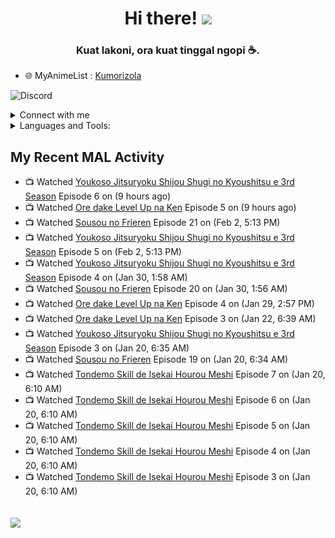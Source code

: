 <h1 align="center">Hi there! <img src="https://media.giphy.com/media/hvRJCLFzcasrR4ia7z/giphy.gif" width="25px"> </h1>
<h3 align="center">Kuat lakoni, ora kuat tinggal ngopi ☕.</h3>

- 🌐 MyAnimeList : [Kumorizola](https://myanimelist.net/animelist/Kumorizola)

![Discord](https://discord.c99.nl/widget/theme-3/761213268009943051.png)
<details>
      <summary>Connect with me</summary>
    <p align="left">
        <a href="https://www.instagram.com/kumorizola/" target="blank"><img align="center"
                src="https://raw.githubusercontent.com/rahuldkjain/github-profile-readme-generator/master/src/images/icons/Social/instagram.svg"
                alt="kumorizola" height="30" width="40" /></a>
        <a href="https://discord.com" target="blank"><img align="center"
                src="https://raw.githubusercontent.com/rahuldkjain/github-profile-readme-generator/master/src/images/icons/Social/discord.svg"
                alt="Kumori#5882" height="30" width="40" /></a>
    </p>
</details>

<details>
    <summary align="left">Languages and Tools:</summary>
<p align="left">
      <a href="https://www.w3schools.com/css/" target="_blank">
        <img src="https://raw.githubusercontent.com/devicons/devicon/master/icons/css3/css3-original-wordmark.svg"
            alt="css3" width="40" height="40" /> </a> <a href="https://www.w3.org/html/" target="_blank"> <img
            src="https://raw.githubusercontent.com/devicons/devicon/master/icons/html5/html5-original-wordmark.svg"
            alt="html5" width="40" height="40" /> </a> <a href="https://www.java.com" target="_blank"> <img
            src="https://raw.githubusercontent.com/devicons/devicon/master/icons/java/java-original.svg" alt="java"
            width="40" height="40" /> </a> <a href="https://developer.mozilla.org/en-US/docs/Web/JavaScript"
            target="_blank"> <img
            src="https://raw.githubusercontent.com/devicons/devicon/master/icons/javascript/javascript-original.svg"
            alt="javascript" width="40" height="40" /> </a> <a href="https://nodejs.org" target="_blank"> <img
            src="https://raw.githubusercontent.com/devicons/devicon/master/icons/nodejs/nodejs-original-wordmark.svg"
            alt="nodejs" width="40" height="40" /> </a> <a href="https://www.python.org" target="_blank"> <img
            src="https://raw.githubusercontent.com/devicons/devicon/master/icons/python/python-original.svg"
            alt="python" width="40" height="40" /> </a> <a href="https://www.typescriptlang.org/" target="_blank"> <img
            src="https://raw.githubusercontent.com/devicons/devicon/master/icons/typescript/typescript-original.svg" 
            alt="typescript" width="40" height="40" /> </a> <a href="https://www.photoshop.com/en" target="_blank"> <img
            src="https://upload.wikimedia.org/wikipedia/commons/a/af/Adobe_Photoshop_CC_icon.svg" alt="photoshop" width="40" height="40"/> </a>
            <a href="https://www.adobe.com/products/premiere.html" target="_blank"> <img
            src="https://upload.wikimedia.org/wikipedia/commons/4/40/Adobe_Premiere_Pro_CC_icon.svg" alt="Premiere pro" width="40" height="40"/> </a>
            <a href="https://www.adobe.com/in/products/illustrator.html" target="_blank"> <img 
            src="https://upload.wikimedia.org/wikipedia/commons/f/fb/Adobe_Illustrator_CC_icon.svg" alt="illustrator" width="40" height="40"/> </a>
      
 </details>
 
 <h2> My Recent MAL Activity</h2>
<!-- MAL_ACTIVITY:start -->

- 📺 Watched [Youkoso Jitsuryoku Shijou Shugi no Kyoushitsu e 3rd Season](https://MyAnimeList.net/anime.php?id=51180) Episode 6 on (9 hours ago)
- 📺 Watched [Ore dake Level Up na Ken](https://MyAnimeList.net/anime.php?id=52299) Episode 5 on (9 hours ago)
- 📺 Watched [Sousou no Frieren](https://MyAnimeList.net/anime.php?id=52991) Episode 21 on (Feb 2, 5:13 PM)
- 📺 Watched [Youkoso Jitsuryoku Shijou Shugi no Kyoushitsu e 3rd Season](https://MyAnimeList.net/anime.php?id=51180) Episode 5 on (Feb 2, 5:13 PM)
- 📺 Watched [Youkoso Jitsuryoku Shijou Shugi no Kyoushitsu e 3rd Season](https://MyAnimeList.net/anime.php?id=51180) Episode 4 on (Jan 30, 1:58 AM)
- 📺 Watched [Sousou no Frieren](https://MyAnimeList.net/anime.php?id=52991) Episode 20 on (Jan 30, 1:56 AM)
- 📺 Watched [Ore dake Level Up na Ken](https://MyAnimeList.net/anime.php?id=52299) Episode 4 on (Jan 29, 2:57 PM)
- 📺 Watched [Ore dake Level Up na Ken](https://MyAnimeList.net/anime.php?id=52299) Episode 3 on (Jan 22, 6:39 AM)
- 📺 Watched [Youkoso Jitsuryoku Shijou Shugi no Kyoushitsu e 3rd Season](https://MyAnimeList.net/anime.php?id=51180) Episode 3 on (Jan 20, 6:35 AM)
- 📺 Watched [Sousou no Frieren](https://MyAnimeList.net/anime.php?id=52991) Episode 19 on (Jan 20, 6:34 AM)
- 📺 Watched [Tondemo Skill de Isekai Hourou Meshi](https://MyAnimeList.net/anime.php?id=53446) Episode 7 on (Jan 20, 6:10 AM)
- 📺 Watched [Tondemo Skill de Isekai Hourou Meshi](https://MyAnimeList.net/anime.php?id=53446) Episode 6 on (Jan 20, 6:10 AM)
- 📺 Watched [Tondemo Skill de Isekai Hourou Meshi](https://MyAnimeList.net/anime.php?id=53446) Episode 5 on (Jan 20, 6:10 AM)
- 📺 Watched [Tondemo Skill de Isekai Hourou Meshi](https://MyAnimeList.net/anime.php?id=53446) Episode 4 on (Jan 20, 6:10 AM)
- 📺 Watched [Tondemo Skill de Isekai Hourou Meshi](https://MyAnimeList.net/anime.php?id=53446) Episode 3 on (Jan 20, 6:10 AM)

<!-- MAL_ACTIVITY:end -->

  
<h2 align="left"> <img src="https://media.discordapp.net/attachments/918405470073520168/919220018355523584/ezgif.com-gif-maker_1.gif">
